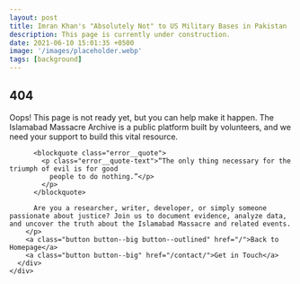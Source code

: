```yaml
---
layout: post
title: Imran Khan's "Absolutely Not" to US Military Bases in Pakistan
description: This page is currently under construction.
date: 2021-06-10 15:01:35 +0500
image: '/images/placeholder.webp'
tags: [background]
---
```


<div class="container">
  <div class="row">
    <div class="col col-12">
      <div class="error">
        <h2 class="error__title">404</h2>
        <p class="error__text">
          Oops! This page is not ready yet, but you can help make it happen. The Islamabad Massacre Archive is a public platform built by volunteers, and we need your support to build this vital resource.

          <blockquote class="error__quote">
            <p class="error__quote-text">“The only thing necessary for the triumph of evil is for good
              people to do nothing.”</p>
            </p>
          </blockquote>

          Are you a researcher, writer, developer, or simply someone passionate about justice? Join us to document evidence, analyze data, and uncover the truth about the Islamabad Massacre and related events.
        </p>
        <a class="button button--big button--outlined" href="/">Back to Homepage</a>
        <a class="button button--big" href="/contact/">Get in Touch</a>
      </div>
    </div>
  </div>
</div>
